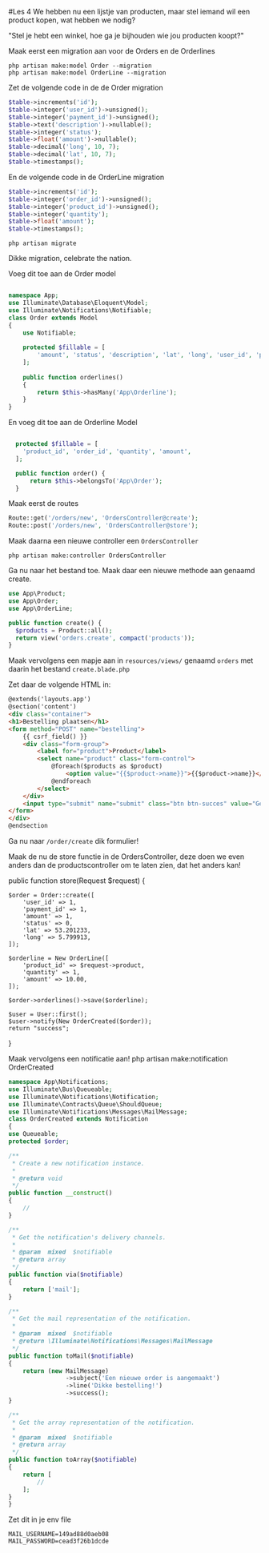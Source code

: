#Les 4
We hebben nu een lijstje van producten, maar stel iemand wil een product kopen, wat hebben we nodig?

"Stel je hebt een winkel, hoe ga je bijhouden wie jou producten koopt?"

Maak eerst een migration aan voor de Orders en de Orderlines

	php artisan make:model Order --migration
	php artisan make:model OrderLine --migration

Zet de volgende code in de de Order migration

```php
$table->increments('id');
$table->integer('user_id')->unsigned();
$table->integer('payment_id')->unsigned();
$table->text('description')->nullable();
$table->integer('status');
$table->float('amount')->nullable();
$table->decimal('long', 10, 7);
$table->decimal('lat', 10, 7);
$table->timestamps();
```

En de volgende code in de OrderLine migration

```php
$table->increments('id');
$table->integer('order_id')->unsigned();
$table->integer('product_id')->unsigned();
$table->integer('quantity');
$table->float('amount');
$table->timestamps();
```

	php artisan migrate

Dikke migration, celebrate the nation.

Voeg dit toe aan de Order model

```php

namespace App;
use Illuminate\Database\Eloquent\Model;
use Illuminate\Notifications\Notifiable;
class Order extends Model
{
	use Notifiable;
	
	protected $fillable = [
	    'amount', 'status', 'description', 'lat', 'long', 'user_id', 'payment_id'
	];
	
	public function orderlines()
	{
	    return $this->hasMany('App\Orderline');
	}
}
```

En voeg dit toe aan de Orderline Model

```php

  protected $fillable = [
  	'product_id', 'order_id', 'quantity', 'amount',
  ];

  public function order() {
      return $this->belongsTo('App\Order');
  }
```


Maak eerst de routes

``` php
Route::get('/orders/new', 'OrdersController@create');
Route::post('/orders/new', 'OrdersController@store');
```

Maak daarna een nieuwe controller een `OrdersController`

	php artisan make:controller OrdersController

Ga nu naar het bestand toe.
Maak daar een nieuwe methode aan genaamd create.

```php
use App\Product;
use App\Order;
use App\OrderLine;

public function create() {
  $products = Product::all();
  return view('orders.create', compact('products'));
}
```

Maak vervolgens een mapje aan in `resources/views/` genaamd `orders` met daarin het bestand `create.blade.php`

Zet daar de volgende HTML in:

```html
@extends('layouts.app')
@section('content')
<div class="container">
<h1>Bestelling plaatsen</h1>
<form method="POST" name="bestelling">
    {{ csrf_field() }}
    <div class="form-group">
        <label for="product">Product</label>
		<select name="product" class="form-control">
			@foreach($products as $product)
				<option value="{{$product->name}}">{{$product->name}}</option>
			@endforeach
		</select>
    </div>
    <input type="submit" name="submit" class="btn btn-succes" value="Geef mij bier!">
</form>
</div>
@endsection
```

Ga nu naar `/order/create` dik formulier!

Maak de nu de store functie in de OrdersController, deze doen we even anders dan de productscontroller om te laten zien, dat het anders kan!

public function store(Request $request)
{

    $order = Order::create([
        'user_id' => 1,
        'payment_id' => 1,
        'amount' => 1,
        'status' => 0,
        'lat' => 53.201233,
        'long' => 5.799913,
    ]);

    $orderline = New OrderLine([
        'product_id' => $request->product,
        'quantity' => 1,
        'amount' => 10.00,
    ]);

    $order->orderlines()->save($orderline);

    $user = User::first();
    $user->notify(New OrderCreated($order));
    return "success";

}

Maak vervolgens een notificatie aan!
	php artisan make:notification OrderCreated
	

```php
namespace App\Notifications;
use Illuminate\Bus\Queueable;
use Illuminate\Notifications\Notification;
use Illuminate\Contracts\Queue\ShouldQueue;
use Illuminate\Notifications\Messages\MailMessage;
class OrderCreated extends Notification
{
use Queueable;
protected $order;

/**
 * Create a new notification instance.
 *
 * @return void
 */
public function __construct()
{
    //
}

/**
 * Get the notification's delivery channels.
 *
 * @param  mixed  $notifiable
 * @return array
 */
public function via($notifiable)
{
    return ['mail'];
}

/**
 * Get the mail representation of the notification.
 *
 * @param  mixed  $notifiable
 * @return \Illuminate\Notifications\Messages\MailMessage
 */
public function toMail($notifiable)
{
    return (new MailMessage)
                ->subject('Een nieuwe order is aangemaakt')
                ->line('Dikke bestelling!')
                ->success();
}

/**
 * Get the array representation of the notification.
 *
 * @param  mixed  $notifiable
 * @return array
 */
public function toArray($notifiable)
{
    return [
        //
    ];
}
}
```

Zet dit in je env file

	MAIL_USERNAME=149ad88d0aeb08
	MAIL_PASSWORD=cead3f26b1dcde